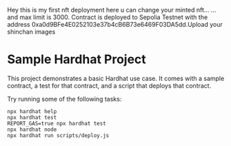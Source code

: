 Hey this is my first nft deployment here u can change your minted nft…
… and max limit is 3000. Contract is deployed to Sepolia Testnet with the address 0xa0d9BFe4E0252103e37b4cB6B73e6469F03DA5dd.Upload your shinchan images


# Sample Hardhat Project

This project demonstrates a basic Hardhat use case. It comes with a sample contract, a test for that contract, and a script that deploys that contract.

Try running some of the following tasks:

```shell
npx hardhat help
npx hardhat test
REPORT_GAS=true npx hardhat test
npx hardhat node
npx hardhat run scripts/deploy.js
```
